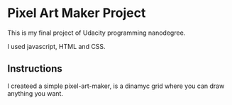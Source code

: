 # Pixel Art Maker Project

This is my final project of Udacity programming nanodegree.

I used javascript, HTML and CSS.

## Instructions

I createed a simple pixel-art-maker, is a dinamyc grid where you can draw anything you want.

